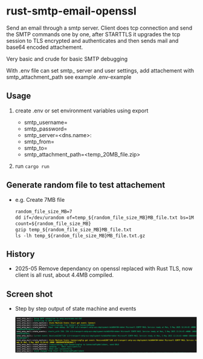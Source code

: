 # rust-smtp-email-openssl
Send an email through a smtp server.
Client does tcp connection and send the SMTP commands one by one, after STARTTLS it upgrades the tcp session to TLS encrypted and authenticates and then sends mail and base64 encoded attachement.

Very basic and crude for basic SMTP debugging

With .env file can set smtp_ server and user settings, add attachement with smtp_attachment_path
see example .env-example

## Usage

1. create .env or set environment variables using export
   - smtp_username=
   - smtp_password=
   - smtp_server=<dns.name>:<port>
   - smtp_from=
   - smtp_to=
   - smtp_attachment_path=<temp_20MB_file.zip>

2. run ```cargo run```

## Generate random file to test attachement

 - e.g. Create 7MB file
   
       random_file_size_MB=7
       dd if=/dev/urandom of=temp_${random_file_size_MB}MB_file.txt bs=1M count=${random_file_size_MB}
       gzip temp_${random_file_size_MB}MB_file.txt
       ls -lh temp_${random_file_size_MB}MB_file.txt.gz 

## History

- 2025-05 Remove dependancy on openssl replaced with Rust TLS, now client is all rust, about 4.4MB compiled.

## Screen shot

- Step by step output of state machine and events

  ![Console output](Screenshot2025-05-06.png)
